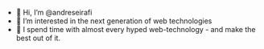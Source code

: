 - 👋 Hi, I’m @andreseirafi
- 👀 I’m interested in the next generation of web technologies
- 🌱 I spend time with almost every hyped web-technology - and make the best out of it.  
